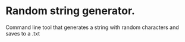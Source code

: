 # Random string generator.
Command line tool that generates a string with random characters and saves to a .txt
